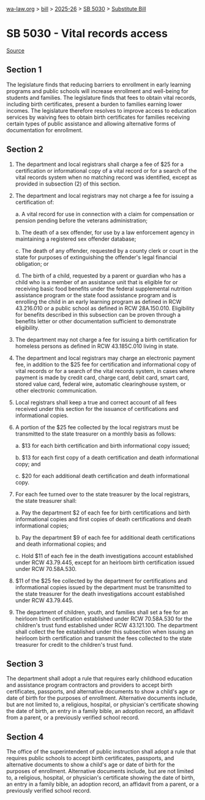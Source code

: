 [wa-law.org](/) > [bill](/bill/) > [2025-26](/bill/2025-26/) > [SB 5030](/bill/2025-26/sb/5030/) > [Substitute Bill](/bill/2025-26/sb/5030/S/)

# SB 5030 - Vital records access

[Source](http://lawfilesext.leg.wa.gov/biennium/2025-26/Pdf/Bills/Senate%20Bills/5030-S.pdf)

## Section 1
The legislature finds that reducing barriers to enrollment in early learning programs and public schools will increase enrollment  and well-being for students and families. The legislature finds that fees to obtain vital records, including birth certificates, present a burden to families earning lower incomes. The legislature therefore resolves to improve access to education services by waiving fees to obtain birth certificates for families receiving certain types of public assistance and allowing alternative forms of documentation for enrollment.

## Section 2
1. The department and local registrars shall charge a fee of $25 for a certification or informational copy of a vital record or for a search of the vital records system when no matching record was identified, except as provided in subsection (2) of this section.

2. The department and local registrars may not charge a fee for issuing a certification of:

    a. A vital record for use in connection with a claim for compensation or pension pending before the veterans administration;

    b. The death of a sex offender, for use by a law enforcement agency in maintaining a registered sex offender database;

    c. The death of any offender, requested by a county clerk or court in the state for purposes of extinguishing the offender's legal financial obligation; or

    d. The birth of a child, requested by a parent or guardian who has a child who is a member of an assistance unit that is eligible for or receiving basic food benefits under the federal supplemental nutrition assistance program or the state food assistance program and is enrolling the child in an early learning program as defined in RCW 43.216.010 or a public school as defined in RCW 28A.150.010. Eligibility for benefits described in this subsection can be proven through a benefits letter or other documentation sufficient to demonstrate eligibility.

3. The department may not charge a fee for issuing a birth certification for homeless persons as defined in RCW 43.185C.010 living in state.

4. The department and local registrars may charge an electronic payment fee, in addition to the $25 fee for certification and informational copy of vital records or for a search of the vital records system, in cases where payment is made by credit card, charge card, debit card, smart card, stored value card, federal wire, automatic clearinghouse system, or other electronic communication.

5. Local registrars shall keep a true and correct account of all fees received under this section for the issuance of certifications and informational copies.

6. A portion of the $25 fee collected by the local registrars must be transmitted to the state treasurer on a monthly basis as follows:

    a. $13 for each birth certification and birth informational copy issued;

    b. $13 for each first copy of a death certification and death informational copy; and

    c. $20 for each additional death certification and death informational copy.

7. For each fee turned over to the state treasurer by the local registrars, the state treasurer shall:

    a. Pay the department $2 of each fee for birth certifications and birth informational copies and first copies of death certifications and death informational copies;

    b. Pay the department $9 of each fee for additional death certifications and death informational copies; and

    c. Hold $11 of each fee in the death investigations account established under RCW 43.79.445, except for an heirloom birth certification issued under RCW 70.58A.530.

8. $11 of the $25 fee collected by the department for certifications and informational copies issued by the department must be transmitted to the state treasurer for the death investigations account established under RCW 43.79.445.

9. The department of children, youth, and families shall set a fee for an heirloom birth certification established under RCW 70.58A.530 for the children's trust fund established under RCW 43.121.100. The department shall collect the fee established under this subsection when issuing an heirloom birth certification and transmit the fees collected to the state treasurer for credit to the children's trust fund.

## Section 3
The department shall adopt a rule that requires early childhood education and assistance program contractors and providers to accept birth certificates, passports, and alternative documents to show a child's age or date of birth for the purposes of enrollment. Alternative documents include, but are not limited to, a religious, hospital, or physician's certificate showing the date of birth, an entry in a family bible, an adoption record, an affidavit from a parent, or a previously verified school record.

## Section 4
The office of the superintendent of public instruction shall adopt a rule that requires public schools to accept birth certificates, passports, and alternative documents to show a child's age or date of birth for the purposes of enrollment. Alternative documents include, but are not limited to, a religious, hospital, or physician's certificate showing the date of birth, an entry in a family bible, an adoption record, an affidavit from a parent, or a previously verified school record.
